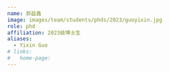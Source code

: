 ```yaml
---
name: 郭益鑫
image: images/team/students/phds/2023/guoyixin.jpg
role: phd
affiliation: 2023级博士生
aliases:
  - Yixin Guo
# links:
#   home-page:
---
```

